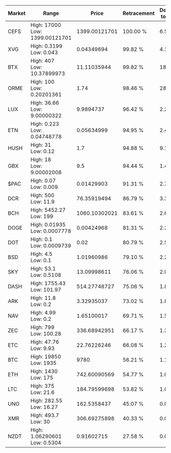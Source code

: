 | Market | Range | Price| Retracement | Doubles to 50% |
| --- | --- | --- | --- | --- |
| CEFS | High: 17000<br />Low: 1399.00121701 | 1399.00121701 | 100.00 % | 6.58 |
| XVG | High: 0.3199<br />Low: 0.043 | 0.04349694 | 99.82 % | 4.17 |
| BTX | High: 407<br />Low: 10.37899973 | 11.11035944 | 99.82 % | 18.78 |
| ORME | High: 100<br />Low: 0.20201361 | 1.74 | 98.46 % | 28.79 |
| LUX | High: 36.66<br />Low: 9.00000322 | 9.9894737 | 96.42 % | 2.29 |
| ETN | High: 0.223<br />Low: 0.04748778 | 0.05634999 | 94.95 % | 2.40 |
| HUSH | High: 31<br />Low: 0.12 | 1.7 | 94.88 % | 9.15 |
| GBX | High: 18<br />Low: 9.00002008 | 9.5 | 94.44 % | 1.42 |
| $PAC | High: 0.07<br />Low: 0.009 | 0.01429903 | 91.31 % | 2.76 |
| DCR | High: 500<br />Low: 11.9 | 76.35919494 | 86.79 % | 3.35 |
| BCH | High: 5452.27<br />Low: 199 | 1060.10302021 | 83.61 % | 2.67 |
| DOGE | High: 0.01935<br />Low: 0.0007778 | 0.00424968 | 81.31 % | 2.37 |
| DOT | High: 0.1<br />Low: 0.0009739 | 0.02 | 80.79 % | 2.52 |
| BSD | High: 4.5<br />Low: 0.1 | 1.01960986 | 79.10 % | 2.26 |
| SKY | High: 53.1<br />Low: 0.5108 | 13.09998611 | 76.06 % | 2.05 |
| DASH | High: 1755.43<br />Low: 101.97 | 514.27748727 | 75.06 % | 1.81 |
| ARK | High: 11.8<br />Low: 0.2 | 3.32935037 | 73.02 % | 1.80 |
| NAV | High: 4.99<br />Low: 0.2 | 1.65100017 | 69.71 % | 1.57 |
| ZEC | High: 799<br />Low: 100.28 | 336.68942951 | 66.17 % | 1.34 |
| ETC | High: 47.76<br />Low: 9.93 | 22.76226246 | 66.08 % | 1.27 |
| BTC | High: 19850<br />Low: 1935 | 9780 | 56.21 % | 1.11 |
| ETH | High: 1430<br />Low: 175 | 742.60090569 | 54.77 % | 1.08 |
| LTC | High: 375<br />Low: 21.6 | 184.79599698 | 53.82 % | 1.07 |
| UNO | High: 282.55<br />Low: 16.27 | 162.5358437 | 45.07 % | 0.00 |
| XMR | High: 493.7<br />Low: 30 | 306.69275898 | 40.33 % | 0.00 |
| NZDT | High: 1.06290601<br />Low: 0.5304 | 0.91602715 | 27.58 % | 0.00 |
